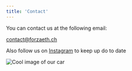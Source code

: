 ```yaml
---
title: 'Contact'
---
```


You can contact us at the following email: 

contact@forzaeth.ch

Also follow us on [Instagram](https://instagram.com/forzaeth/) to keep up do to date

![Cool image of our car](../Blended_Expsoure_final.jpg)